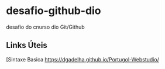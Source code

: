 # desafio-github-dio

desafio do cnurso dio Git/Github

## Links Úteis

[Sintaxe Basica https://dgadelha.github.io/Portugol-Webstudio/
